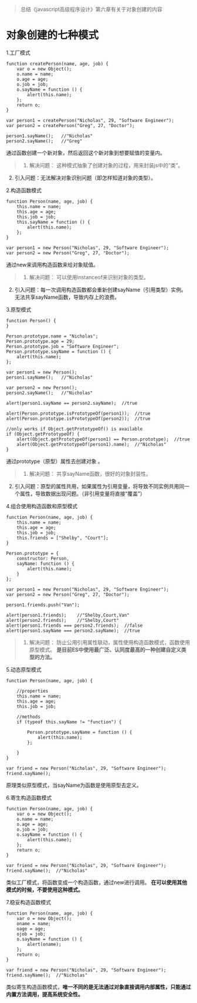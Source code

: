 >总结《javascript高级程序设计》第六章有关于对象创建的内容

对象创建的七种模式
====
1.工厂模式

```
function createPerson(name, age, job) {
    var o = new Object();
    o.name = name;
    o.age = age;
    o.job = job;
    o.sayName = function () {
        alert(this.name);
    };
    return o;
}

var person1 = createPerson("Nicholas", 29, "Software Engineer");
var person2 = createPerson("Greg", 27, "Doctor");

person1.sayName();   //"Nicholas"
person2.sayName();   //"Greg"

```
通过函数创建一个新对象，然后返回这个新对象到想要赋值的变量内。
>1. 解决问题： 这种模式抽象了创建对象的过程，用来封装js中的“类”。
2. 引入问题：无法解决对象识别问题（即怎样知道对象的类型）。

2.构造函数模式

```
function Person(name, age, job) {
    this.name = name;
    this.age = age;
    this.job = job;
    this.sayName = function () {
        alert(this.name);
    };
}

var person1 = new Person("Nicholas", 29, "Software Engineer");
var person2 = new Person("Greg", 27, "Doctor");
```
通过new来调用构造函数来给对象赋值。
>1. 解决问题： 可以使用instanceof来识别对象的类型。
2. 引入问题：每一次调用构造函数都会重新创建sayName（引用类型）实例。无法共享sayName函数，导致内存上的浪费。

3.原型模式

```
function Person() {
}

Person.prototype.name = "Nicholas";
Person.prototype.age = 29;
Person.prototype.job = "Software Engineer";
Person.prototype.sayName = function () {
    alert(this.name);
};

var person1 = new Person();
person1.sayName();   //"Nicholas"

var person2 = new Person();
person2.sayName();   //"Nicholas"

alert(person1.sayName == person2.sayName);  //true

alert(Person.prototype.isPrototypeOf(person1));  //true
alert(Person.prototype.isPrototypeOf(person2));  //true

//only works if Object.getPrototypeOf() is available
if (Object.getPrototypeOf) {
    alert(Object.getPrototypeOf(person1) == Person.prototype);  //true
    alert(Object.getPrototypeOf(person1).name);  //"Nicholas"
}
```

通过prototype（原型）属性去创建对象 。
>1. 解决问题： 共享sayName函数，很好的对象封装性。
2. 引入问题：原型的属性共用，如果属性为引用变量，将导致不同实例共用同一个属性，导致数据出现问题。（非引用变量将直接“覆盖”）

4.组合使用构造函数和原型模式
```
function Person(name, age, job) {
    this.name = name;
    this.age = age;
    this.job = job;
    this.friends = ["Shelby", "Court"];
}

Person.prototype = {
    constructor: Person,
    sayName: function () {
        alert(this.name);
    }
};

var person1 = new Person("Nicholas", 29, "Software Engineer");
var person2 = new Person("Greg", 27, "Doctor");

person1.friends.push("Van");

alert(person1.friends);    //"Shelby,Court,Van"
alert(person2.friends);    //"Shelby,Court"
alert(person1.friends === person2.friends);  //false
alert(person1.sayName === person2.sayName);  //true
```

>1. 解决问题： 防止公用引用属性联动，属性使用构造函数模式，函数使用原型模式。
**是目前ES中使用最广泛、认同度最高的一种创建自定义类型的方法。**

5.动态原型模式
```
function Person(name, age, job) {

    //properties
    this.name = name;
    this.age = age;
    this.job = job;

    //methods
    if (typeof this.sayName != "function") {

        Person.prototype.sayName = function () {
            alert(this.name);
        };

    }
}

var friend = new Person("Nicholas", 29, "Software Engineer");
friend.sayName();
```
原理类似原型模式，当sayName为函数是使用原型去定义。

6.寄生构造函数模式

```
function Person(name, age, job) {
    var o = new Object();
    o.name = name;
    o.age = age;
    o.job = job;
    o.sayName = function () {
        alert(this.name);
    };
    return o;
}

var friend = new Person("Nicholas", 29, "Software Engineer");
friend.sayName();  //"Nicholas"
```
类似工厂模式，将函数变成一个构造函数，通过new进行调用。
**在可以使用其他模式的时候，不要使用这种模式。**

7.稳妥构造函数模式

```
function Person(name, age, job) {
    var o = new Object();
    oname = name;
    oage = age;
    ojob = job;
    o.sayName = function () {
        alert(oname);
    };
    return o;
}

var friend = new Person("Nicholas", 29, "Software Engineer");
friend.sayName();  //"Nicholas"
```
类似寄生构造函数模式，**唯一不同的是无法通过对象直接调用内部属性，只能通过内置方法调用，提高系统安全性。**